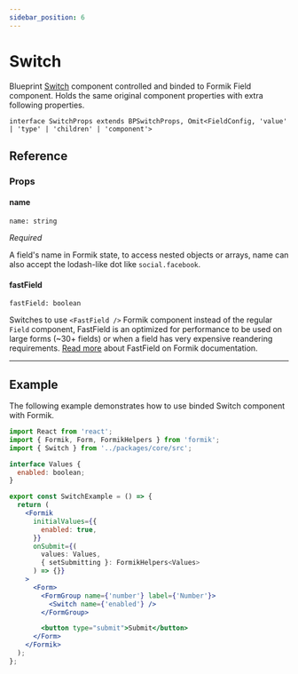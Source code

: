 ```yaml
---
sidebar_position: 6
---
```


# Switch

Blueprint [Switch](https://blueprintjs.com/docs/#core/components/switch) component controlled and binded to Formik Field component. Holds the same original component properties with extra following properties.

`interface SwitchProps extends BPSwitchProps, Omit<FieldConfig, 'value' | 'type' | 'children' | 'component'>`

## Reference

### Props

#### name

`name: string`

_Required_

A field's name in Formik state, to access nested objects or arrays, name can also accept the lodash-like dot like `social.facebook`.

#### fastField

`fastField: boolean`

Switches to use `<FastField />` Formik component instead of the regular `Field` component, FastField is an optimized for performance to be used on large forms (~30+ fields) or when a field has very expensive reandering requirements. [Read more](https://formik.org/docs/api/fastfield) about FastField on Formik documentation.

---

## Example

The following example demonstrates how to use binded Switch component with Formik.

```jsx
import React from 'react';
import { Formik, Form, FormikHelpers } from 'formik';
import { Switch } from '../packages/core/src';

interface Values {
  enabled: boolean;
}

export const SwitchExample = () => {
  return (
    <Formik
      initialValues={{
        enabled: true,
      }}
      onSubmit={(
        values: Values,
        { setSubmitting }: FormikHelpers<Values>
      ) => {}}
    >
      <Form>
        <FormGroup name={'number'} label={'Number'}>
          <Switch name={'enabled'} />
        </FormGroup>

        <button type="submit">Submit</button>
      </Form>
    </Formik>
  );
};
```
